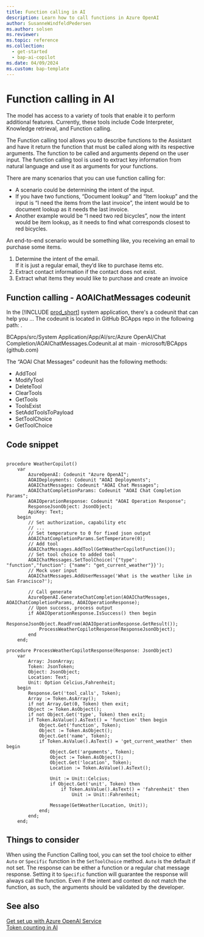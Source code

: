```yaml
---
title: Function calling in AI
description: Learn how to call functions in Azure OpenAI
author: SusanneWindfeldPedersen
ms.author: solsen
ms.reviewer: 
ms.topic: reference
ms.collection:
  - get-started
  - bap-ai-copilot
ms.date: 04/09/2024
ms.custom: bap-template 
---
```



# Function calling in AI

The model has access to a variety of tools that enable it to perform additional features. Currently, these tools include Code Interpreter, Knowledge retrieval, and Function calling. 

The Function calling tool allows you to describe functions to the Assistant and have it return the function that must be called along with its respective arguments. The function to be called and arguments depend on the user input. The function calling tool is used to extract key information from natural language and use it as arguments for your functions. 

There are many scenarios that you can use function calling for:

- A scenario could be determining the intent of the input. 
- If you have two functions, “Document lookup” and “Item lookup” and the input is “I need the items from the last invoice”, the intent would be to document lookup as it needs the last invoice.  
- Another example would be “I need two red bicycles”, now the intent would be item lookup, as it needs to find what corresponds closest to red bicycles. 

An end-to-end scenario would be something like, you receiving an email to purchase some items. 

1. Determine the intent of the email.  
  If it is just a regular email, they’d like to purchase items etc. 
2. Extract contact information if the contact does not exist.
3. Extract what items they would like to purchase and create an invoice  

## Function calling - AOAIChatMessages codeunit

In the [!INCLUDE [prod_short](includes/prod_short.md)] system application, there's a codeunit that can help you ... The codeunit is located in GitHub BCApps repo in the following path: <!-- to be inserted -->.

BCApps/src/System Application/App/AI/src/Azure OpenAI/Chat Completion/AOAIChatMessages.Codeunit.al at main · microsoft/BCApps (github.com) 

The “AOAI Chat Messages” codeunit has the following methods:

- AddTool 
- ModifyTool 
- DeleteTool 
- ClearTools 
- GetTools 
- ToolsExist 
- SetAddToolsToPayload 
- SetToolChoice 
- GetToolChoice 

## Code snippet

```al

procedure WeatherCopilot()
    var
        AzureOpenAI: Codeunit "Azure OpenAI";
        AOAIDeployments: Codeunit "AOAI Deployments";
        AOAIChatMessages: Codeunit "AOAI Chat Messages";
        AOAIChatCompletionParams: Codeunit "AOAI Chat Completion Params";
        AOAIOperationResponse: Codeunit "AOAI Operation Response";
        ResponseJsonObject: JsonObject;
        ApiKey: Text;
    begin
    	// Set authorization, capability etc
        // ...
        // Set temperature to 0 for fixed json output
        AOAIChatCompletionParams.SetTemperature(0);
        // Add tool
        AOAIChatMessages.AddTool(GetWeatherCopilotFunction());
        // Set tool choice to added tool
        AOAIChatMessages.SetToolChoice('{"type": "function","function": {"name": "get_current_weather"}}');
        // Mock user input
        AOAIChatMessages.AddUserMessage('What is the weather like in San Francisco?');

		// Call generate
        AzureOpenAI.GenerateChatCompletion(AOAIChatMessages, AOAIChatCompletionParams, AOAIOperationResponse);
        // Upon success, process output
        if AOAIOperationResponse.IsSuccess() then begin
            ResponseJsonObject.ReadFrom(AOAIOperationResponse.GetResult());
            ProcessWeatherCopilotResponse(ResponseJsonObject);
        end
    end;
```

```al
procedure ProcessWeatherCopilotResponse(Response: JsonObject)
    var
        Array: JsonArray;
        Token: JsonToken;
        Object: JsonObject;
        Location: Text;
        Unit: Option Celcius,Fahrenheit;
    begin
        Response.Get('tool_calls', Token);
        Array := Token.AsArray();
        if not Array.Get(0, Token) then exit;
        Object := Token.AsObject();
        if not Object.Get('type', Token) then exit;
        if Token.AsValue().AsText() = 'function' then begin
            Object.Get('function', Token);
            Object := Token.AsObject();
            Object.Get('name', Token);
            if Token.AsValue().AsText() = 'get_current_weather' then begin
                Object.Get('arguments', Token);
                Object := Token.AsObject();
                Object.Get('location', Token);
                Location := Token.AsValue().AsText();

                Unit := Unit::Celcius;
                if Object.Get('unit', Token) then
                    if Token.AsValue().AsText() = 'fahrenheit' then
                        Unit := Unit::Fahrenheit;

                Message(GetWeather(Location, Unit));
            end;
        end;
    end;

```
 
## Things to consider

When using the Function Calling tool, you can set the tool choice to either `Auto` or `Specific` function in the `SetToolChoice` method. `Auto` is the default if not set. The response can be either a function or a regular chat message response. Setting it to `Specific` function will guarantee the response will always call the function. Even if the intent and context do not match the function, as such, the arguments should be validated by the developer.

## See also

[Get set up with Azure OpenAI Service](ai-dev-tools-get-started.md)  
[Token counting in AI](ai-system-app-token-counting.md)  